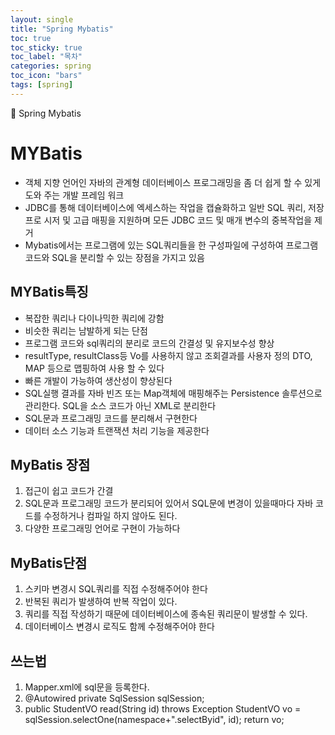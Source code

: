 ```yaml
---
layout: single
title: "Spring Mybatis"
toc: true
toc_sticky: true
toc_label: "목차"
categories: spring
toc_icon: "bars"
tags: [spring]
---
```


📘 Spring Mybatis

# MYBatis
- 객체 지향 언어인 자바의 관계형 데이터베이스 프로그래밍을 좀 더 쉽게 할 수 있게 도와 주는 개발 프레임 워크
- JDBC를 통해 데이터베이스에 엑세스하는 작업을 캡슐화하고 일반 SQL 쿼리, 저장 프로 시저 및 고급 매핑을 지원하며 모든 JDBC 코드 및 매개 변수의 중복작업을 제거 
- Mybatis에서는 프로그램에 있는 SQL쿼리들을 한 구성파일에 구성하여 프로그램 코드와 SQL을 분리할 수 있는 장점을 가지고 있음


## MYBatis특징
- 복잡한 쿼리나 다이나믹한 쿼리에 강함
- 비슷한 쿼리는 남발하게 되는 단점
- 프로그램 코드와 sql쿼리의 분리로 코드의 간결성 및 유지보수성 향상
- resultType, resultClass등 Vo를 사용하지 않고 조회결과를 사용자 정의 DTO, MAP 등으로 맵핑하여 사용 할 수 있다
- 빠른 개발이 가능하여 생산성이 향상된다
- SQL실행 결과를 자바 빈즈 또는 Map객체에 매핑해주는 Persistence 솔루션으로 관리한다. SQL을 소스 코드가 아닌 XML로 분리한다
- SQL문과 프로그래밍 코드를 분리해서 구현한다
- 데이터 소스 기능과 트랜잭션 처리 기능을 제공한다

## MyBatis 장점
1. 접근이 쉽고 코드가 간결
2. SQL문과 프로그래밍 코드가 분리되어 있어서 SQL문에 변경이 있을때마다 자바 코드를 수정하거나 컴파일 하지 않아도 된다.
3. 다양한 프로그래밍 언어로 구현이 가능하다 

## MyBatis단점 
1. 스키마 변경시 SQL쿼리를 직접 수정해주어야 한다
2. 반복된 쿼리가 발생하여 반복 작업이 있다.
3. 쿼리를 직접 작성하기 때문에 데이터베이스에 종속된 쿼리문이 발생할 수 있다.
4. 데이터베이스 변경시 로직도 함께 수정해주어야 한다

## 쓰는법

1. Mapper.xml에 sql문을 등록한다.
2. @Autowired private SqlSession sqlSession;
3. public StudentVO read(String id) throws Exception 
StudentVO vo = sqlSession.selectOne(namespace+".selectByid", id);
return vo;